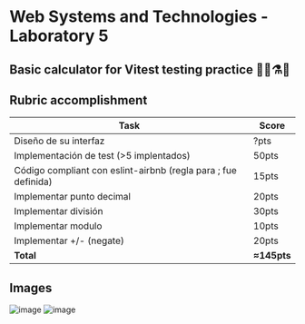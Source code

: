 # Web Systems and Technologies - Laboratory 5
## Basic calculator for Vitest testing practice 👨‍🔬⚗️🔬

## Rubric accomplishment

| Task                                                           | Score      |
|----------------------------------------------------------------|------------|
| Diseño de su interfaz                                          | ?pts       |
| Implementación de test (>5 implentados)                        | 50pts      |
| Código compliant con eslint-airbnb (regla para ; fue definida) | 15pts      |
| Implementar punto decimal                                      | 20pts      |
| Implementar división                                           | 30pts      |
| Implementar modulo                                             | 10pts      |
| Implementar +/- (negate)                                       | 20pts      |
|                                                      **Total** | **≈145pts**|

## Images 
![image](https://user-images.githubusercontent.com/63200593/236391776-0b7273fd-3ff8-4ffa-b4b0-c556cad9efec.png)
![image](https://user-images.githubusercontent.com/63200593/236391841-fc001850-a504-4bb8-867c-9adfdf96b9a7.png)

